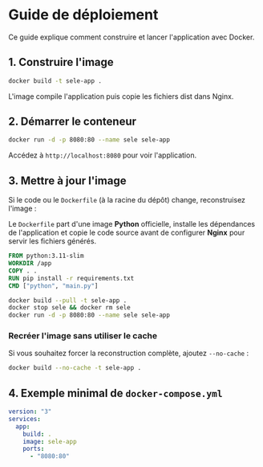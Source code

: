 # Guide de déploiement

Ce guide explique comment construire et lancer l'application avec Docker.

## 1. Construire l'image

```bash
docker build -t sele-app .
```

L'image compile l'application puis copie les fichiers dist dans Nginx.

## 2. Démarrer le conteneur

```bash
docker run -d -p 8080:80 --name sele sele-app
```

Accédez à `http://localhost:8080` pour voir l'application.

## 3. Mettre à jour l'image

Si le code ou le `Dockerfile` (à la racine du dépôt) change, reconstruisez l'image :

Le `Dockerfile` part d'une image **Python** officielle, installe les dépendances
de l'application et copie le code source avant de configurer **Nginx** pour
servir les fichiers générés.

```Dockerfile
FROM python:3.11-slim
WORKDIR /app
COPY . .
RUN pip install -r requirements.txt
CMD ["python", "main.py"]
```

```bash
docker build --pull -t sele-app .
docker stop sele && docker rm sele
docker run -d -p 8080:80 --name sele sele-app
```

### Recréer l'image sans utiliser le cache

Si vous souhaitez forcer la reconstruction complète, ajoutez `--no-cache` :

```bash
docker build --no-cache -t sele-app .
```

## 4. Exemple minimal de `docker-compose.yml`

```yaml
version: "3"
services:
  app:
    build: .
    image: sele-app
    ports:
      - "8080:80"
```

